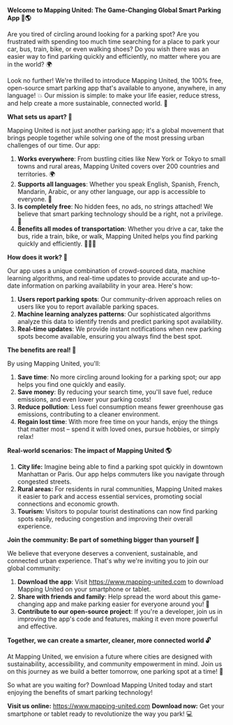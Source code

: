 **Welcome to Mapping United: The Game-Changing Global Smart Parking App 🚗🌎**

Are you tired of circling around looking for a parking spot? Are you frustrated with spending too much time searching for a place to park your car, bus, train, bike, or even walking shoes? Do you wish there was an easier way to find parking quickly and efficiently, no matter where you are in the world? 🌍

Look no further! We're thrilled to introduce Mapping United, the 100% free, open-source smart parking app that's available to anyone, anywhere, in any language! 💥 Our mission is simple: to make your life easier, reduce stress, and help create a more sustainable, connected world. 🌟

**What sets us apart? 🤔**

Mapping United is not just another parking app; it's a global movement that brings people together while solving one of the most pressing urban challenges of our time. Our app:

1. **Works everywhere**: From bustling cities like New York or Tokyo to small towns and rural areas, Mapping United covers over 200 countries and territories. 🌍
2. **Supports all languages**: Whether you speak English, Spanish, French, Mandarin, Arabic, or any other language, our app is accessible to everyone. 💬
3. **Is completely free**: No hidden fees, no ads, no strings attached! We believe that smart parking technology should be a right, not a privilege. 🙌
4. **Benefits all modes of transportation**: Whether you drive a car, take the bus, ride a train, bike, or walk, Mapping United helps you find parking quickly and efficiently. 🚴‍♀️🚌

**How does it work? 🤔**

Our app uses a unique combination of crowd-sourced data, machine learning algorithms, and real-time updates to provide accurate and up-to-date information on parking availability in your area. Here's how:

1. **Users report parking spots**: Our community-driven approach relies on users like you to report available parking spaces.
2. **Machine learning analyzes patterns**: Our sophisticated algorithms analyze this data to identify trends and predict parking spot availability.
3. **Real-time updates**: We provide instant notifications when new parking spots become available, ensuring you always find the best spot.

**The benefits are real! 🌟**

By using Mapping United, you'll:

1. **Save time**: No more circling around looking for a parking spot; our app helps you find one quickly and easily.
2. **Save money**: By reducing your search time, you'll save fuel, reduce emissions, and even lower your parking costs!
3. **Reduce pollution**: Less fuel consumption means fewer greenhouse gas emissions, contributing to a cleaner environment.
4. **Regain lost time**: With more free time on your hands, enjoy the things that matter most – spend it with loved ones, pursue hobbies, or simply relax!

**Real-world scenarios: The impact of Mapping United 🌎**

1. **City life:** Imagine being able to find a parking spot quickly in downtown Manhattan or Paris. Our app helps commuters like you navigate through congested streets.
2. **Rural areas:** For residents in rural communities, Mapping United makes it easier to park and access essential services, promoting social connections and economic growth.
3. **Tourism:** Visitors to popular tourist destinations can now find parking spots easily, reducing congestion and improving their overall experience.

**Join the community: Be part of something bigger than yourself 🌟**

We believe that everyone deserves a convenient, sustainable, and connected urban experience. That's why we're inviting you to join our global community:

1. **Download the app**: Visit https://www.mapping-united.com to download Mapping United on your smartphone or tablet.
2. **Share with friends and family**: Help spread the word about this game-changing app and make parking easier for everyone around you! 🤝
3. **Contribute to our open-source project**: If you're a developer, join us in improving the app's code and features, making it even more powerful and effective.

**Together, we can create a smarter, cleaner, more connected world 🔓**

At Mapping United, we envision a future where cities are designed with sustainability, accessibility, and community empowerment in mind. Join us on this journey as we build a better tomorrow, one parking spot at a time! 🌟

So what are you waiting for? Download Mapping United today and start enjoying the benefits of smart parking technology!

**Visit us online:** https://www.mapping-united.com
**Download now:** Get your smartphone or tablet ready to revolutionize the way you park! 💻